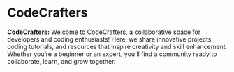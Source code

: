# CodeCrafters
**CodeCrafters:**  Welcome to CodeCrafters, a collaborative space for developers and coding enthusiasts! Here, we share innovative projects, coding tutorials, and resources that inspire creativity and skill enhancement. Whether you’re a beginner or an expert, you’ll find a community ready to collaborate, learn, and grow together. 
